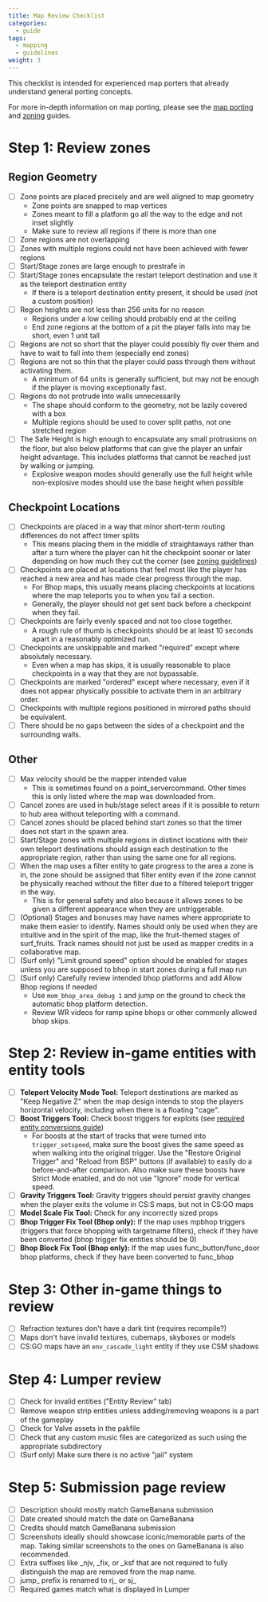 ```yaml
---
title: Map Review Checklist
categories:
  - guide
tags:
  - mapping
  - guidelines
weight: 3
---
```


This checklist is intended for experienced map porters that already understand general porting concepts.

For more in-depth information on map porting, please see the [map porting](../map_porting) and [zoning](../map_zoning) guides.

# Step 1: Review zones

## Region Geometry
- [ ] Zone points are placed precisely and are well aligned to map geometry
  - Zone points are snapped to map vertices
  - Zones meant to fill a platform go all the way to the edge and not inset slightly
  - Make sure to review all regions if there is more than one
- [ ] Zone regions are not overlapping
- [ ] Zones with multiple regions could not have been achieved with fewer regions
- [ ] Start/Stage zones are large enough to prestrafe in
- [ ] Start/Stage zones encapsulate the restart teleport destination and use it as the teleport destination entity
  - If there is a teleport destination entity present, it should be used (not a custom position)
- [ ] Region heights are not less than 256 units for no reason
  - Regions under a low ceiling should probably end at the ceiling
  - End zone regions at the bottom of a pit the player falls into may be short, even 1 unit tall
- [ ] Regions are not so short that the player could possibly fly over them and have to wait to fall into them (especially end zones)
- [ ] Regions are not so thin that the player could pass through them without activating them.
  - A minimum of 64 units is generally sufficient, but may not be enough if the player is moving exceptionally fast.
- [ ] Regions do not protrude into walls unnecessarily
  - The shape should conform to the geometry, not be lazily covered with a box
  - Multiple regions should be used to cover split paths, not one stretched region
- [ ] The Safe Height is high enough to encapsulate any small protrusions on the floor, but also below platforms that can give the player an unfair height advantage. This includes platforms that cannot be reached just by walking or jumping.
  - Explosive weapon modes should generally use the full height while non-explosive modes should use the base height when possible

## Checkpoint Locations
- [ ] Checkpoints are placed in a way that minor short-term routing differences do not affect timer splits
  - This means placing them in the middle of straightaways rather than after a turn where the player can hit the checkpoint sooner or later depending on how much they cut the corner (see [zoning guidelines](../map_zoning/#general-guidelines))
- [ ] Checkpoints are placed at locations that feel most like the player has reached a new area and has made clear progress through the map.
  - For Bhop maps, this usually means placing checkpoints at locations where the map teleports you to when you fail a section.
  - Generally, the player should not get sent back before a checkpoint when they fail.
- [ ] Checkpoints are fairly evenly spaced and not too close together.
  - A rough rule of thumb is checkpoints should be at least 10 seconds apart in a reasonably optimized run.
- [ ] Checkpoints are unskippable and marked "required" except where absolutely necessary.
  - Even when a map has skips, it is usually reasonable to place checkpoints in a way that they are not bypassable.
- [ ] Checkpoints are marked "ordered" except where necessary, even if it does not appear physically possible to activate them in an arbitrary order.
- [ ] Checkpoints with multiple regions positioned in mirrored paths should be equivalent.
- [ ] There should be no gaps between the sides of a checkpoint and the surrounding walls.

## Other
- [ ] Max velocity should be the mapper intended value
  - This is sometimes found on a point_servercommand. Other times this is only listed where the map was downloaded from.
- [ ] Cancel zones are used in hub/stage select areas if it is possible to return to hub area without teleporting with a command.
- [ ] Cancel zones should be placed behind start zones so that the timer does not start in the spawn area.
- [ ] Start/Stage zones with multiple regions in distinct locations with their own teleport destinations should assign each destination to the appropriate region, rather than using the same one for all regions.
- [ ] When the map uses a filter entity to gate progress to the area a zone is in, the zone should be assigned that filter entity even if the zone cannot be physically reached without the filter due to a filtered teleport trigger in the way.
  - This is for general safety and also because it allows zones to be given a different appearance when they are untriggerable.
- [ ] (Optional) Stages and bonuses may have names where appropriate to make them easier to identify. Names should only be used when they are intuitive and in the spirit of the map, like the fruit-themed stages of surf_fruits. Track names should not just be used as mapper credits in a collaborative map.
- [ ] (Surf only) "Limit ground speed" option should be enabled for stages unless you are supposed to bhop in start zones during a full map run
- [ ] (Surf only) Carefully review intended bhop platforms and add Allow Bhop regions if needed
  - Use `mom_bhop_area_debug 1` and jump on the ground to check the automatic bhop platform detection.
  - Review WR videos for ramp spine bhops or other commonly allowed bhop skips.

# Step 2: Review in-game entities with entity tools

- [ ] **Teleport Velocity Mode Tool:** Teleport destinations are marked as "Keep Negative Z" when the map design intends to stop the players horizontal velocity, including when there is a floating "cage".
- [ ] **Boost Triggers Tool:** Check boost triggers for exploits (see [required entity conversions guide](../map_porting/#required-entity-modifications))
  - For boosts at the start of tracks that were turned into `trigger_setspeed`, make sure the boost gives the same speed as when walking into the original trigger. Use the "Restore Original Trigger" and "Reload from BSP" buttons (if available) to easily do a before-and-after comparison. Also make sure these boosts have Strict Mode enabled, and do not use "Ignore" mode for vertical speed.
- [ ] **Gravity Triggers Tool:** Gravity triggers should persist gravity changes when the player exits the volume in CS:S maps, but not in CS:GO maps
- [ ] **Model Scale Fix Tool:** Check for any incorrectly sized props
- [ ] **Bhop Trigger Fix Tool (Bhop only):** If the map uses mpbhop triggers (triggers that force bhopping with targetname filters), check if they have been converted (bhop trigger fix entities should be 0)
- [ ] **Bhop Block Fix Tool (Bhop only):** If the map uses func_button/func_door bhop platforms, check if they have been converted to func_bhop

# Step 3: Other in-game things to review
- [ ] Refraction textures don't have a dark tint (requires recompile?)
- [ ] Maps don't have invalid textures, cubemaps, skyboxes or models
- [ ] CS:GO maps have an `env_cascade_light` entity if they use CSM shadows

# Step 4: Lumper review
- [ ] Check for invalid entities ("Entity Review" tab)
- [ ] Remove weapon strip entities unless adding/removing weapons is a part of the gameplay
- [ ] Check for Valve assets in the pakfile
- [ ] Check that any custom music files are categorized as such using the appropriate subdirectory
- [ ] (Surf only) Make sure there is no active "jail" system

# Step 5: Submission page review
- [ ] Description should mostly match GameBanana submission
- [ ] Date created should match the date on GameBanana
- [ ] Credits should match GameBanana submission
- [ ] Screenshots ideally should showcase iconic/memorable parts of the map. Taking similar screenshots to the ones on GameBanana is also recommended.
- [ ] Extra suffixes like _njv, _fix, or _ksf that are not required to fully distinguish the map are removed from the map name.
- [ ] jump_ prefix is renamed to rj_ or sj_
- [ ] Required games match what is displayed in Lumper
